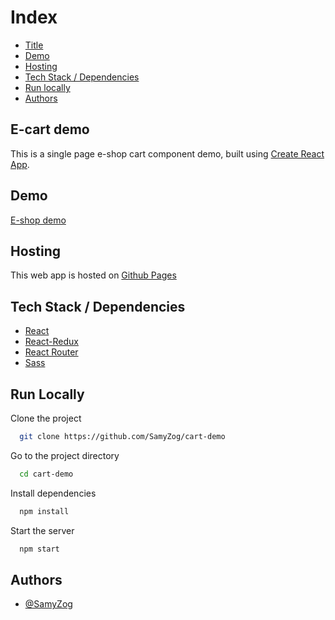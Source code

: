 # Index

-   [Title](#title)
-   [Demo](#demo)
-   [Hosting](#host)
-   [Tech Stack / Dependencies](#deps)
-   [Run locally](#run)
-   [Authors](#authors)

<h2 id="title">E-cart demo</h2>

This is a single page e-shop cart component demo, built using
[Create React App](https://github.com/facebook/create-react-app).

<h2 id="demo">Demo</h2>

[E-shop demo](https://samyzog.github.io/cart-demo/#/)

<h2 id="host">Hosting</h2>

This web app is hosted on [Github Pages](https://pages.github.com/)

<h2 id="deps">Tech Stack / Dependencies</h2>

-   [React](https://reactjs.org/)
-   [React-Redux](https://react-redux.js.org/)
-   [React Router](https://reactrouter.com/)
-   [Sass](https://sass-lang.com/)

<h2 id="run">Run Locally</h2>

Clone the project

```bash
  git clone https://github.com/SamyZog/cart-demo
```

Go to the project directory

```bash
  cd cart-demo
```

Install dependencies

```bash
  npm install
```

Start the server

```bash
  npm start
```

<h2 id="authors">Authors</h2>

-   [@SamyZog](https://www.github.com/SamyZog)
